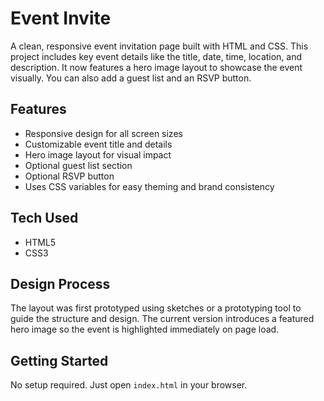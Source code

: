 # Event Invite

A clean, responsive event invitation page built with HTML and CSS. This project includes key event details like the title, date, time, location, and description. It now features a hero image layout to showcase the event visually. You can also add a guest list and an RSVP button.

## Features
- Responsive design for all screen sizes  
- Customizable event title and details  
- Hero image layout for visual impact  
- Optional guest list section  
- Optional RSVP button  
- Uses CSS variables for easy theming and brand consistency  

## Tech Used
- HTML5  
- CSS3  

## Design Process  
The layout was first prototyped using sketches or a prototyping tool to guide the structure and design. The current version introduces a featured hero image so the event is highlighted immediately on page load.

## Getting Started  
No setup required. Just open `index.html` in your browser.
